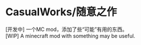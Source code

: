 # CasualWorks/随意之作  
[开发中] 一个MC mod，添加了些“可能”有用的东西。  
[WIP] A minecraft mod with something may be useful.  
